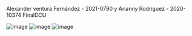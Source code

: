  Alexander ventura Fernández - 2021-0790 y Arianny Rodriguez - 2020-10374
 FinalDCU
 
 ![image](https://user-images.githubusercontent.com/94939445/185766546-550eb5b4-ee6d-47b6-a7ca-5017d9cfc73a.png)
![image](https://user-images.githubusercontent.com/94939445/185766550-076e1e6c-d2b4-4a41-8474-b83c9ffe7d84.png)
![image](https://user-images.githubusercontent.com/94939445/185766553-8bd61411-1a1d-45d4-a3ec-b86f58fc2b71.png)
